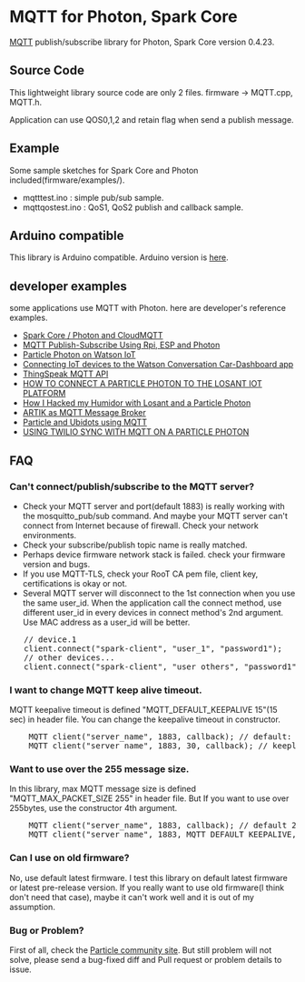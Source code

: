 # MQTT for Photon, Spark Core
<a href="http://mqtt.org/" target=_blank>MQTT</a> publish/subscribe library for Photon, Spark Core version 0.4.23.

## Source Code
This lightweight library source code are only 2 files. firmware -> MQTT.cpp, MQTT.h.

Application can use QOS0,1,2 and retain flag when send a publish message.

## Example
Some sample sketches for Spark Core and Photon included(firmware/examples/).
 - mqtttest.ino	: simple pub/sub sample. 
 - mqttqostest.ino : QoS1, QoS2 publish and callback sample.

## Arduino compatible
This library is Arduino compatible. Arduino version is <a href="https://github.com/hirotakaster/MQTT/tree/arduino">here</a>. 


## developer examples
some applications use MQTT with Photon. here are developer's reference examples.
- <a href="http://www.instructables.com/id/Spark-Core-Photon-and-CloudMQTT/" target="_blank">Spark Core / Photon and CloudMQTT</a>
- <a href="https://www.hackster.io/anasdalintakam/mqtt-publish-subscribe-using-rpi-esp-and-photon-864fe9#toc--particle-photon-as-mqtt-client-2" target="_blank">MQTT Publish-Subscribe Using Rpi, ESP and Photon</a>
- <a href="http://www.kevinhoyt.com/2016/04/27/particle-photon-on-watson-iot/" target="_blank">Particle Photon on Watson IoT</a>
- <a href="https://developer.ibm.com/recipes/tutorials/connecting-a-iot-device-of-the-watson-conversation-cardashboard-app/" target="_blank">Connecting IoT devices to the Watson Conversation Car-Dashboard app</a>
- <a href="https://jp.mathworks.com/help/thingspeak/mqtt-api.html" target="_blank">ThingSpeak MQTT API</a>
- <a href="https://www.losant.com/blog/how-to-connect-a-particle-photon-to-the-losant-iot-platform" target="_blank">HOW TO CONNECT A PARTICLE PHOTON TO THE LOSANT IOT PLATFORM</a>
- <a href="https://medium.com/@stevecaldwell/how-i-hacked-my-humidor-with-losant-and-a-particle-photon-84342744755b#.b68apdmo1" target="_blank">How I Hacked my Humidor with Losant and a Particle Photon</a>
- <a href="https://developer.artik.io/documentation/advanced-concepts/mqtt/color-mqtt.html" target="_blank">ARTIK as MQTT Message Broker</a>
- <a href="https://ubidots.com/docs/devices/particleMQTT.html" target="_blank">Particle and Ubidots using MQTT</a>
- <a href="https://www.twilio.com/docs/quickstart/sync-iot/mqtt-particle-photon-sync-iot" target="_blank">USING TWILIO SYNC WITH MQTT ON A PARTICLE PHOTON</a>

## FAQ
### Can't connect/publish/subscribe to the MQTT server?
- Check your MQTT server and port(default 1883) is really working with the mosquitto_pub/sub command. And maybe your MQTT server can't connect from Internet because of firewall. Check your network environments.
- Check your subscribe/publish topic name is really matched.
- Perhaps device firmware network stack is failed. check your firmware version and bugs.
- If you use MQTT-TLS, check your RooT CA pem file, client key, certifications is okay or not.
- Several MQTT server will disconnect to the 1st connection when you use the same user_id. When the application call the connect method, use different user_id in every devices in connect method's 2nd argument. Use MAC address as a user_id will be better.
<pre>
   // device.1
   client.connect("spark-client", "user_1", "password1");
   // other devices...
   client.connect("spark-client", "user_others", "password1");
</pre>

### I want to change MQTT keep alive timeout.
MQTT keepalive timeout is defined "MQTT_DEFAULT_KEEPALIVE 15"(15 sec) in header file. You can change the keepalive timeout in constructor.
<pre>
    MQTT client("server_name", 1883, callback); // default: send keepalive packet to MQTT server in every 15sec.
    MQTT client("server_name", 1883, 30, callback); // keepliave timeout is 30sec.
</pre>

### Want to use over the 255 message size.
In this library, max MQTT message size is defined "MQTT_MAX_PACKET_SIZE 255" in header file. But If you want to use over 255bytes, use the constructor 4th argument.
<pre>
    MQTT client("server_name", 1883, callback); // default 255bytes
    MQTT client("server_name", 1883, MQTT_DEFAULT_KEEPALIVE, callback, 512); // max 512bytes
</pre>

### Can I use on old firmware?
No, use default latest firmware. I test this library on default latest firmware or latest pre-release version. If you really want to use old firmware(I think don't need that case), maybe it can't work well and it is out of my assumption.

### Bug or Problem?
First of all, check the <a href="https://community.particle.io/" target="_blank">Particle community site<a/>. But still problem will not solve, please send a bug-fixed diff and Pull request or problem details to issue.
